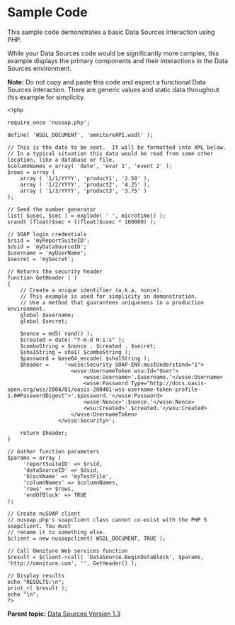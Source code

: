 # Sample Code

This sample code demonstrates a basic Data Sources interaction using PHP.

While your Data Sources code would be significantly more complex, this example displays the primary components and their interactions in the Data Sources environment.

**Note:** Do not copy and paste this code and expect a functional Data Sources interaction. There are generic values and static data throughout this example for simplicity.

```
<?php

require_once 'nusoap.php';

define( 'WSDL_DOCUMENT', 'omnitureAPI.wsdl' );

// This is the data to be sent.  It will be formatted into XML below.
// In a typical situation this data would be read from some other location, like a database or file.
$columnNames = array( 'date', 'evar 1', 'event 2' );
$rows = array (
    array ( '1/1/YYYY', 'product1', '2.50' ),
    array ( '1/2/YYYY', 'product2', '4.25' ),
    array ( '1/3/YYYY', 'product3', '3.75' )
);

// Seed the number generator
list( $usec, $sec ) = explode( ' ', microtime() );
srand( (float)$sec + ((float)$usec * 100000) );

// SOAP login credentials
$rsid = 'myReportSuiteID';
$dsid = 'myDataSourceID';
$username = 'myUserName';
$secret = 'mySecret';

// Returns the security header
function GetHeader ( )
{   
    // Create a unique identifier (a.k.a. nonce).
    // This example is used for simplicity in demonstration.
    // Use a method that guarantees uniqueness in a production environment.   
    global $username;
    global $secret;

    $nonce = md5( rand() );
    $created = date( "Y-m-d H:i:s" );
    $comboString = $nonce . $created . $secret;
    $sha1String = sha1( $comboString );
    $password = base64_encode( $sha1String );
    $header =     '<wsse:Security SOAP-ENV:mustUnderstand="1">
                    <wsse:UsernameToken wsu:Id="User">
                        <wsse:Username>'.$username.'</wsse:Username>
                        <wsse:Password Type="http://docs.oasis-open.org/wss/2004/01/oasis-200401-wss-username-token-profile-1.0#PasswordDigest">'.$password.'</wsse:Password>
                        <wsse:Nonce>'.$nonce.'</wsse:Nonce>
                        <wsu:Created>'.$created.'</wsu:Created>
                    </wsse:UsernameToken>
                </wsse:Security>';

    return $header;
}

// Gather function parameters
$params = array (
     'reportSuiteID' => $rsid,
     'dataSourceID' => $dsid,
     'blockName' => 'myTestFile',
     'columnNames' => $columnNames,
     'rows' => $rows,
     'endOfBlock' => TRUE
);

// Create nuSOAP client
// nusoap.php's soapclient class cannot co-exist with the PHP 5 soapclient. You must
// rename it to something else.
$client = new nusoapclient( WSDL_DOCUMENT, TRUE );

// Call Omniture Web services function
$result = $client->call( 'DataSource.BeginDataBlock', $params, 'http://omniture.com', '', GetHeader() );
   
// Display results
echo "RESULTS:\n";
print_r( $result );
echo "\n";
?>
```

**Parent topic:** [Data Sources Version 1.3](c_data_sources_api_1_3.md)

